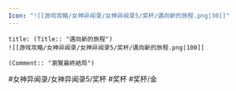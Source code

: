 ```yaml
---
Icon: "![[游戏攻略/女神异闻录/女神异闻录5/奖杯/邁向新的旅程.png|30]]"
---
```

```ad-common-gold-trophy
title: (Title:: "邁向新的旅程")
![[游戏攻略/女神异闻录/女神异闻录5/奖杯/邁向新的旅程.png|100]]

(Comment:: "瀏覽最終結局")
```

#女神异闻录/女神异闻录5/奖杯 #奖杯 #奖杯/金
